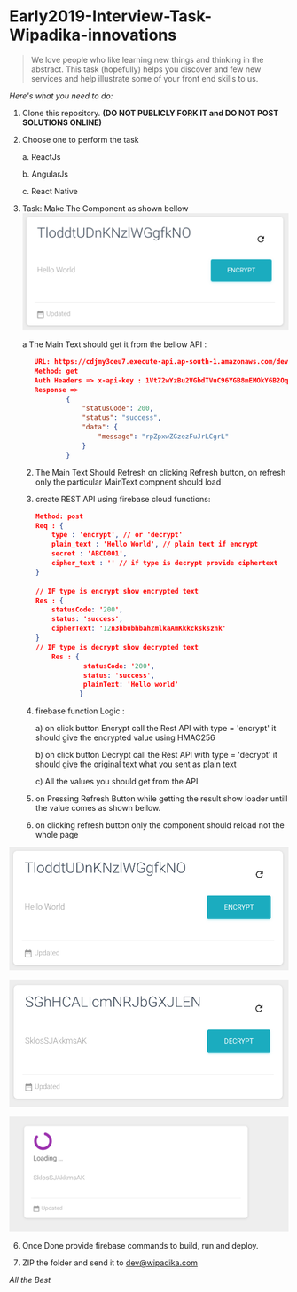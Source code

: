 # Early2019-Interview-Task-Wipadika-innovations

>We love people who like learning new things and thinking in the abstract. This task (hopefully) helps you discover and few new services and help illustrate some of your front end skills to us.

_Here's what you need to do:_

1) Clone this repository. **(DO NOT PUBLICLY FORK IT and DO NOT POST SOLUTIONS ONLINE)**

2) Choose one to perform the task

    a. ReactJs

    b. AngularJs

    c. React Native



3) Task: Make The Component as shown bellow
![](images/image3.png)

    a The Main Text should get it from the bellow API :
     ```json
        URL: https://cdjmy3ceu7.execute-api.ap-south-1.amazonaws.com/dev/message
        Method: get
        Auth Headers => x-api-key : 1Vt72wYzBu2VGbdTVuC96YGB8mEMOkY6B2OqsSyb
        Response => 
                {
                    "statusCode": 200,
                    "status": "success",
                    "data": {
                        "message": "rpZpxwZGzezFuJrLCgrL"
                    }
                }
     ```
    
   2. The Main Text Should Refresh on clicking Refresh button, on refresh only the particular MainText compnent should load

   3. create REST API using firebase cloud functions:
        ```json
        Method: post
        Req : {
            type : 'encrypt', // or 'decrypt'
            plain_text : 'Hello World', // plain text if encrypt
            secret : 'ABCD001',
            cipher_text : '' // if type is decrypt provide ciphertext
        }

        // IF type is encrypt show encrypted text
        Res : {
            statusCode: '200',
            status: 'success',
            cipherText: '12n3hbubhbah2mlkaAmKkkcksksznk'
        }
        // IF type is decrypt show decrypted text
            Res : {
                    statusCode: '200',
                    status: 'success',
                    plainText: 'Hello world'
                   }
       ```

    4. firebase function Logic : 

        a) on click button Encrypt call the Rest API with type = 'encrypt' it should give the encrypted value using HMAC256

        b) on click button Decrypt call the Rest API with type = 'decrypt' it should give the original text what you sent as plain text
        
        c) All the values you should get from the API 
        
    5. on Pressing Refresh Button while getting the result show loader untill the value comes as shown bellow.
    
    6. on clicking refresh button only the component should reload not the whole page

![](images/image3.png)

![](images/image1.png)

       

    

![](images/image2.png)

6) Once Done provide firebase commands to build, run and deploy.

7) ZIP the folder and send it to dev@wipadika.com

*All the Best*
